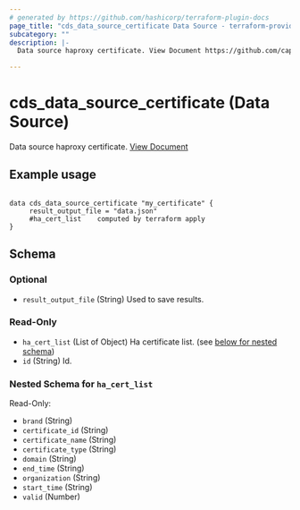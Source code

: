 ```yaml
---
# generated by https://github.com/hashicorp/terraform-plugin-docs
page_title: "cds_data_source_certificate Data Source - terraform-provider-cds"
subcategory: ""
description: |-
  Data source haproxy certificate. View Document https://github.com/capitalonline/openapi/blob/master/%E8%B4%9F%E8%BD%BD%E5%9D%87%E8%A1%A1%E6%A6%82%E8%A7%88.md#4describeloadbalancers

---
```


# cds_data_source_certificate (Data Source)

Data source haproxy certificate. [View Document](https://github.com/capitalonline/openapi/blob/master/%E8%B4%9F%E8%BD%BD%E5%9D%87%E8%A1%A1%E6%A6%82%E8%A7%88.md#4describeloadbalancers)

## Example usage

```hcl

data cds_data_source_certificate "my_certificate" {
     result_output_file = "data.json"
     #ha_cert_list    computed by terraform apply
}

```



<!-- schema generated by tfplugindocs -->
## Schema

### Optional

- `result_output_file` (String) Used to save results.

### Read-Only

- `ha_cert_list` (List of Object) Ha certificate list. (see [below for nested schema](#nestedatt--ha_cert_list))
- `id` (String) Id.

<a id="nestedatt--ha_cert_list"></a>
### Nested Schema for `ha_cert_list`

Read-Only:

- `brand` (String)
- `certificate_id` (String)
- `certificate_name` (String)
- `certificate_type` (String)
- `domain` (String)
- `end_time` (String)
- `organization` (String)
- `start_time` (String)
- `valid` (Number)
